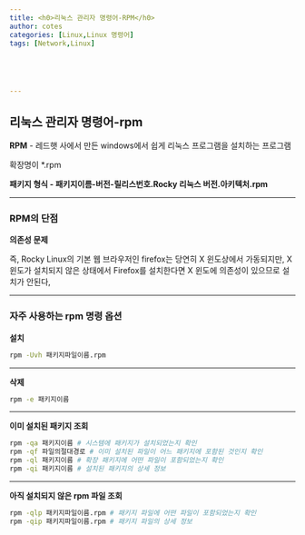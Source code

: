 ```yaml
---
title: <h0>리눅스 관리자 명령어-RPM</h0>
author: cotes 
categories: [Linux,Linux 명령어]
tags: [Network,Linux]





---
```


## 리눅스 관리자 명령어-rpm

**RPM** - 레드햇 사에서 만든 windows에서 쉽게 리눅스 프로그램을 설치하는 프로그램

확장명이 *.rpm

**패키지 형식 - 패키지이름-버전-릴리스번호.Rocky 리눅스 버전.아키텍처.rpm**

------

### RPM의 단점

**의존성 문제**

즉, Rocky Linux의 기본 웹 브라우저인 firefox는 당연히 X 윈도상에서 가동되지만, X 윈도가 설치되지 않은 상태에서 Firefox를 설치한다면 X 윈도에 의존성이 있으므로 설치가 안된다,

------

### 자주 사용하는 rpm 명령 옵션

**설치**

```bash
rpm -Uvh 패키지파일이름.rpm
```

------

**삭제**

```bash
rpm -e 패키지이름
```

------

**이미 설치된 패키지 조회**

```bash
rpm -qa 패키지이름 # 시스템에 패키지가 설치되었는지 확인
rpm -qf 파일의절대경로 # 이미 설치된 파일이 어느 패키지에 포함된 것인지 확인
rpm -ql 패키지이름 # 확장 패키지에 어떤 파일이 포함되었는지 확인
rpm -qi 패키지이름 # 설치된 패키지의 상세 정보
```

------

**아직 설치되지 않은 rpm 파일 조회**

```bash
rpm -qlp 패키지파일이름.rpm # 패키지 파일에 어떤 파일이 포함되었는지 확인
rpm -qip 패키지파일이름.rpm # 패키지 파일의 상세 정보
```

